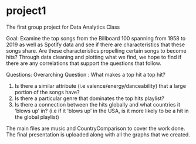 # project1
The first group project for Data Analytics Class

Goal:
Examine the top songs from the Billboard 100 spanning from 1958 to 2019 as well as Spotify data and see if there are characteristics that these songs share. Are these characteristics propelling certain songs to become hits? Through data cleaning and plotting what we find, we hope to find if there are any correlations that support the questions that follow.

Questions:
Overarching Question : What makes a top hit a top hit?
1) Is there a similar attribute (i.e valence/energy/danceability) that a large portion of the songs have?
2) Is there a particular genre that dominates the top hits playlist?
3) Is there a connection between the hits globally and what countries it ‘blows up’ in? (i.e if it ‘blows up’ in the USA, is it more likely to be a hit in the global playlist)

The main files are music and CountryComparison to cover the work done.  The final presentation is uploaded along with all the graphs that we created.

